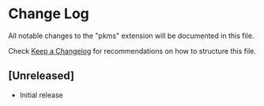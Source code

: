 # Change Log

All notable changes to the "pkms" extension will be documented in this file.

Check [Keep a Changelog](http://keepachangelog.com/) for recommendations on how to structure this file.

## [Unreleased]

- Initial release
